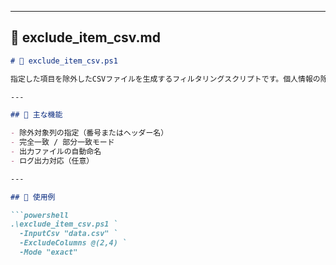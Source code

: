 
---

## 📄 exclude_item_csv.md

```markdown
# 🧹 exclude_item_csv.ps1

指定した項目を除外したCSVファイルを生成するフィルタリングスクリプトです。個人情報の除去や特定列のマスキングなどに活用できます。

---

## 🧰 主な機能

- 除外対象列の指定（番号またはヘッダー名）
- 完全一致 / 部分一致モード
- 出力ファイルの自動命名
- ログ出力対応（任意）

---

## 🚀 使用例

```powershell
.\exclude_item_csv.ps1 `
  -InputCsv "data.csv" `
  -ExcludeColumns @(2,4) `
  -Mode "exact"
